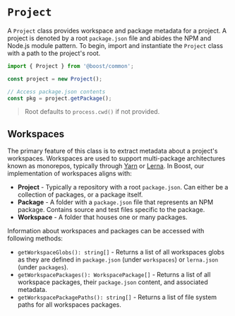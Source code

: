 # `Project`

A `Project` class provides workspace and package metadata for a project. A project is denoted by a
root `package.json` file and abides the NPM and Node.js module pattern. To begin, import and
instantiate the `Project` class with a path to the project's root.

```ts
import { Project } from '@boost/common';

const project = new Project();

// Access package.json contents
const pkg = project.getPackage();
```

> Root defaults to `process.cwd()` if not provided.

## Workspaces

The primary feature of this class is to extract metadata about a project's workspaces. Workspaces
are used to support multi-package architectures known as monorepos, typically through
[Yarn](https://yarnpkg.com/features/workspaces) or
[Lerna](https://github.com/lerna/lerna#lernajson). In Boost, our implementation of workspaces aligns
with:

- **Project** - Typically a repository with a root `package.json`. Can either be a collection of
  packages, or a package itself.
- **Package** - A folder with a `package.json` file that represents an NPM package. Contains source
  and test files specific to the package.
- **Workspace** - A folder that houses one or many packages.

Information about workspaces and packages can be accessed with following methods:

- `getWorkspaceGlobs(): string[]` - Returns a list of all workspaces globs as they are defined in
  `package.json` (under `workspaces`) or `lerna.json` (under `packages`).
- `getWorkspacePackages(): WorkspacePackage[]` - Returns a list of all workspace packages, their
  `package.json` content, and associated metadata.
- `getWorkspacePackagePaths(): string[]` - Returns a list of file system paths for all workspaces
  packages.
